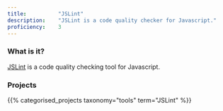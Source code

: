```yaml
---
title: 			"JSLint"
description: 	"JSLint is a code quality checker for Javascript."
proficiency:	3
---
```


### What is it?
[JSLint](http://www.jslint.com/) is a code quality checking tool for Javascript.

### Projects
{{% categorised_projects taxonomy="tools" term="JSLint" %}}